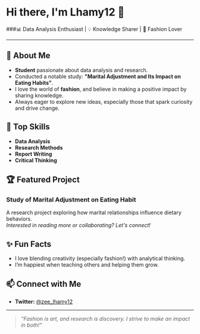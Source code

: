 # Hi there, I'm Lhamy12 👋

###📊 Data Analysis Enthusiast | 💡 Knowledge Sharer | 👗 Fashion Lover

---

## 🌟 About Me

- **Student** passionate about data analysis and research.
- Conducted a notable study: **"Marital Adjustment and Its Impact on Eating Habits"**.
- I love the world of **fashion**, and believe in making a positive impact by sharing knowledge.
- Always eager to explore new ideas, especially those that spark curiosity and drive change.

## 💼 Top Skills
- **Data Analysis**
- **Research Methods**
- **Report Writing**
- **Critical Thinking**

## 🏆 Featured Project

### Study of Marital Adjustment on Eating Habit
A research project exploring how marital relationships influence dietary behaviors.  
*Interested in reading more or collaborating? Let's connect!*

## ✨ Fun Facts


- I love blending creativity (especially fashion!) with analytical thinking.
- I’m happiest when teaching others and helping them grow.

## 📫 Connect with Me

- **Twitter:** [@zee_lhamy12](https://twitter.com/zee_lhamy12)

---

> *“Fashion is art, and research is discovery. I strive to make an impact in both!”*
